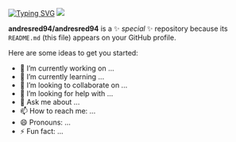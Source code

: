 [![Typing SVG](https://readme-typing-svg.demolab.com/?lines=Hola+soy+Andrés;Hello+I'm+Andrés)](https://git.io/typing-svg)
![](https://komarev.com/ghpvc/?username=andresred94)

**andresred94/andresred94** is a ✨ _special_ ✨ repository because its `README.md` (this file) appears on your GitHub profile.

Here are some ideas to get you started:

- 🔭 I’m currently working on ...
- 🌱 I’m currently learning ...
- 👯 I’m looking to collaborate on ...
- 🤔 I’m looking for help with ...
- 💬 Ask me about ...
- 📫 How to reach me: ...
- 😄 Pronouns: ...
- ⚡ Fun fact: ...
